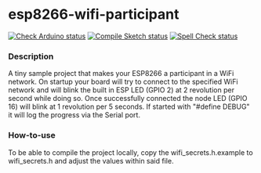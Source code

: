 # esp8266-wifi-participant
[![Check Arduino status](https://github.com/TheRealArthurDent/esp8266-wifi-participant/actions/workflows/check-arduino.yml/badge.svg)](https://github.com/TheRealArthurDent/esp8266-wifi-participant/actions/workflows/check-arduino.yml)
[![Compile Sketch status](https://github.com/TheRealArthurDent/esp8266-wifi-participant/actions/workflows/compile-sketch.yml/badge.svg)](https://github.com/TheRealArthurDent/esp8266-wifi-participant/actions/workflows/compile-sketch.yml)
[![Spell Check status](https://github.com/TheRealArthurDent/esp8266-wifi-participant/actions/workflows/spell-check.yml/badge.svg)](https://github.com/TheRealArthurDent/esp8266-wifi-participant/actions/workflows/spell-check.yml)

### Description

A tiny sample project that makes your ESP8266 a participant in a WiFi network.
On startup your board will try to connect to the specified WiFi network and will blink the built in ESP LED (GPIO 2) at 2 revolution per second while doing so.
Once successfully connected the node LED (GPIO 16) will blink at 1 revolution per 5 seconds.
If started with "#define DEBUG" it will log the progress via the Serial port.

### How-to-use

To be able to compile the project locally, copy the wifi_secrets.h.example to wifi_secrets.h and adjust the values within said file.
